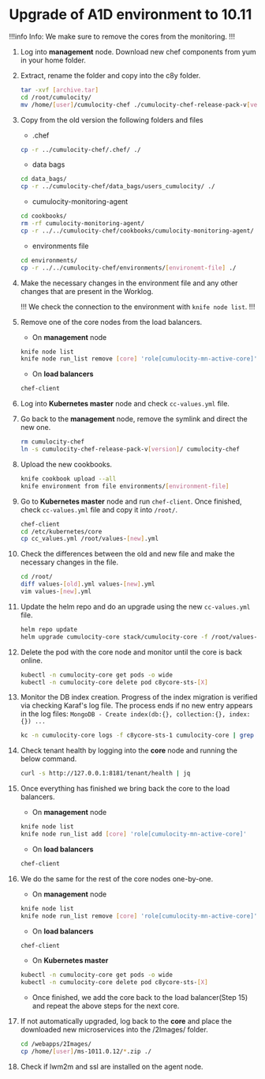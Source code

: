 # Upgrade of A1D environment to 10.11

!!!info Info: 
We make sure to remove the cores from the monitoring. 
!!!

1. Log into **management** node. Download new chef components from yum in your home folder.

2. Extract, rename the folder and copy into the c8y folder.

     ```bash
     tar -xvf [archive.tar]
     cd /root/cumulocity/
     mv /home/[user]/cumulocity-chef ./cumulocity-chef-release-pack-v[version]/
     ```

3. Copy from the old version the following folders and files

    - .chef

     ```bash
     cp -r ../cumulocity-chef/.chef/ ./
     ```

    - data bags

     ```bash
     cd data_bags/
     cp -r ../cumulocity-chef/data_bags/users_cumulocity/ ./
     ```

    - cumulocity-monitoring-agent

     ```bash
     cd cookbooks/
     rm -rf cumulocity-monitoring-agent/
     cp -r ../../cumulocity-chef/cookbooks/cumulocity-monitoring-agent/ ./
     ```

    - environments file

     ```bash
     cd environments/
     cp -r ../../cumulocity-chef/environments/[environemt-file] ./
     ```

4. Make the necessary changes in the environment file and any other changes that are present in the Worklog.

    !!!
    We check the connection to the environment with `knife node list`. 
    !!!

5. Remove one of the core nodes from the load balancers.

     - On **management** node

     ```bash
     knife node list
     knife node run_list remove [core] 'role[cumulocity-mn-active-core]'
     ```

     - On **load balancers**

     ```bash
     chef-client
     ```

6. Log into **Kubernetes master** node and check `cc-values.yml` file.

7. Go back to the **management** node, remove the symlink and direct the new one.

     ```bash
     rm cumulocity-chef
     ln -s cumulocity-chef-release-pack-v[version]/ cumulocity-chef
     ```

8. Upload the new cookbooks.

     ```bash
     knife cookbook upload --all
     knife environment from file environments/[environment-file]
     ```

9. Go to **Kubernetes master** node and run `chef-client`. Once finished, check `cc-values.yml` file and copy it into `/root/`.

     ```bash
     chef-client
     cd /etc/kubernetes/core
     cp cc_values.yml /root/values-[new].yml
     ```

10. Check the differences between the old and new file and make the necessary changes in the file.

     ```bash
     cd /root/
     diff values-[old].yml values-[new].yml
     vim values-[new].yml
     ```

11. Update the helm repo and do an upgrade using the new `cc-values.yml` file.

     ```bash
     helm repo update
     helm upgrade cumulocity-core stack/cumulocity-core -f /root/values-[new].yml --namespace=cumulocity-core --version [version]
     ```

12. Delete the pod with the core node and monitor until the core is back online.

     ```bash
     kubectl -n cumulocity-core get pods -o wide
     kubectl -n cumulocity-core delete pod c8ycore-sts-[X]
     ```

13. Monitor the DB index creation. Progress of the index migration is verified via checking Karaf's log file. The
process ends if no new entry appears in the log files: `MongoDB - Create index(db:{},
collection:{}, index:{}) ...`

     ```bash
     kc -n cumulocity-core logs -f c8ycore-sts-1 cumulocity-core | grep index
     ```

14. Check tenant health by logging into the **core** node and running the below command.

     ```bash
     curl -s http://127.0.0.1:8181/tenant/health | jq
     ```

15. Once everything has finished we bring back the core to the load balancers.

     - On **management** node

     ```bash
     knife node list
     knife node run_list add [core] 'role[cumulocity-mn-active-core]'
     ```

     - On **load balancers**

     ```bash
     chef-client
     ```

16. We do the same for the rest of the core nodes one-by-one.

     - On **management** node

     ```bash
     knife node list
     knife node run_list remove [core] 'role[cumulocity-mn-active-core]'
     ```

     - On **load balancers**

     ```bash
     chef-client
     ```

     - On **Kubernetes master**

     ```bash
     kubectl -n cumulocity-core get pods -o wide
     kubectl -n cumulocity-core delete pod c8ycore-sts-[X]
     ```

     - Once finished, we add the core back to the load balancer(Step 15) and repeat the above steps for the next core.

17. If not automatically upgraded, log back to the **core** and place the downloaded new microservices into the /2Images/ folder.

     ```bash
     cd /webapps/2Images/
     cp /home/[user]/ms-1011.0.12/*.zip ./
     ```

18. Check if lwm2m and ssl are installed on the agent node.